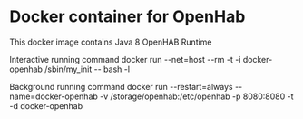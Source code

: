 # Docker container for OpenHab

This docker image contains
Java 8
OpenHAB Runtime

Interactive running command
docker run  --net=host --rm -t -i docker-openhab /sbin/my_init -- bash -l

Background running command
docker run --restart=always --name=docker-openhab -v /storage/openhab:/etc/openhab -p 8080:8080 -t -d docker-openhab
